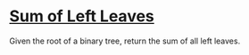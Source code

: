 # [Sum of Left Leaves](https://leetcode.com/problems/sum-of-left-leaves/)

Given the root of a binary tree, return the sum of all left leaves.
